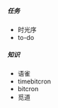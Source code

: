 ﻿---
Title: 自我管理
Date:  2020-12-30 
Tags:
    - "管理"
    - "任务"
    - "知识"
draft: true
---

##### 任务
- 时光序
- to-do


##### 知识
- 语雀
- timebitcron
- bitcron
- 觅道